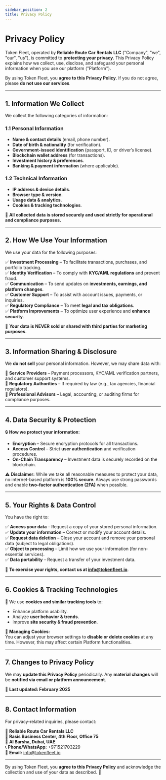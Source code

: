 ```yaml
---
sidebar_position: 2
title: Privacy Policy
---
```


# Privacy Policy  

Token Fleet, operated by **Reliable Route Car Rentals LLC** ("Company", "we", "our", "us"), is committed to **protecting your privacy**. This Privacy Policy explains how we collect, use, disclose, and safeguard your personal information when you use our platform ("Platform").

By using Token Fleet, you **agree to this Privacy Policy**. If you do not agree, please **do not use our services**.

---

## **1. Information We Collect**  

We collect the following categories of information:

### **1.1 Personal Information**  
- **Name & contact details** (email, phone number).  
- **Date of birth & nationality** (for verification).  
- **Government-issued identification** (passport, ID, or driver’s license).  
- **Blockchain wallet address** (for transactions).  
- **Investment history & preferences**.  
- **Banking & payment information** (where applicable).  

### **1.2 Technical Information**  
- **IP address & device details**.  
- **Browser type & version**.  
- **Usage data & analytics**.  
- **Cookies & tracking technologies**.  

📌 **All collected data is stored securely and used strictly for operational and compliance purposes.**  

---

## **2. How We Use Your Information**  

We use your data for the following purposes:  

✅ **Investment Processing** – To facilitate transactions, purchases, and portfolio tracking.  
✅ **Identity Verification** – To comply with **KYC/AML regulations** and prevent fraud.  
✅ **Communication** – To send updates on **investments, earnings, and platform changes**.  
✅ **Customer Support** – To assist with account issues, payments, or inquiries.  
✅ **Regulatory Compliance** – To meet **legal and tax obligations**.  
✅ **Platform Improvements** – To optimize user experience and **enhance security**.  

📌 **Your data is NEVER sold or shared with third parties for marketing purposes.**  

---

## **3. Information Sharing & Disclosure**  

We **do not sell** your personal information. However, we may share data with:  

📌 **Service Providers** – Payment processors, KYC/AML verification partners, and customer support systems.  
📌 **Regulatory Authorities** – If required by law (e.g., tax agencies, financial regulators).  
📌 **Professional Advisors** – Legal, accounting, or auditing firms for compliance purposes.  

---

## **4. Data Security & Protection**  

🔒 **How we protect your information:**  
- **Encryption** – Secure encryption protocols for all transactions.  
- **Access Control** – Strict **user authentication** and verification procedures.  
- **On-Chain Transparency** – Investment data is securely recorded on the blockchain.  

⚠ **Disclaimer:** While we take all reasonable measures to protect your data, no internet-based platform is **100% secure**. Always use strong passwords and enable **two-factor authentication (2FA)** when possible.  

---

## **5. Your Rights & Data Control**  

You have the right to:  

✅ **Access your data** – Request a copy of your stored personal information.  
✅ **Update your information** – Correct or modify your account details.  
✅ **Request data deletion** – Close your account and remove your personal data (subject to legal obligations).  
✅ **Object to processing** – Limit how we use your information (for non-essential services).  
✅ **Data portability** – Request a transfer of your investment data.  

📌 **To exercise your rights, contact us at info@tokenfleet.io**.  

---

## **6. Cookies & Tracking Technologies**  

🍪 We use **cookies and similar tracking tools** to:  
- Enhance platform usability.  
- Analyze **user behavior & trends**.  
- Improve **site security & fraud prevention**.  

🔧 **Managing Cookies:**  
You can adjust your browser settings to **disable or delete cookies** at any time. However, this may affect certain Platform functionalities.  

---

## **7. Changes to Privacy Policy**  

We may **update this Privacy Policy** periodically. Any **material changes** will be **notified via email or platform announcement**.  

📌 **Last updated: February 2025**  

---

## **8. Contact Information**  

For privacy-related inquiries, please contact:  

📌 **Reliable Route Car Rentals LLC**  
📍 **Rasis Business Center, 4th Floor, Office 75**  
📍 **Al Barsha, Dubai, UAE**  
📞 **Phone/WhatsApp:** +971521703229  
📧 **Email:** info@tokenfleet.io  

---

By using Token Fleet, you **agree to this Privacy Policy** and acknowledge the collection and use of your data as described. 🚀  